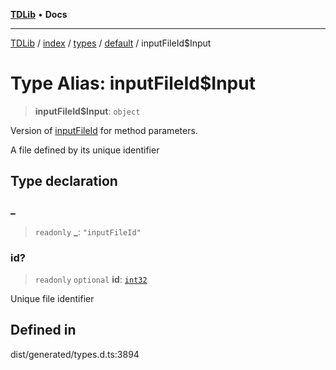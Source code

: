 [**TDLib**](../../../../../../README.md) • **Docs**

***

[TDLib](../../../../../../modules.md) / [index](../../../../../README.md) / [types](../../../README.md) / [default](../README.md) / inputFileId$Input

# Type Alias: inputFileId$Input

> **inputFileId$Input**: `object`

Version of [inputFileId](inputFileId.md) for method parameters.

A file defined by its unique identifier

## Type declaration

### \_

> `readonly` **\_**: `"inputFileId"`

### id?

> `readonly` `optional` **id**: [`int32`](int32-1.md)

Unique file identifier

## Defined in

dist/generated/types.d.ts:3894
